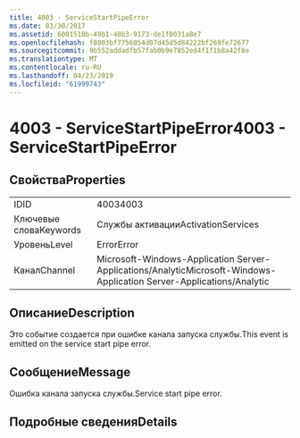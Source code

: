 ```yaml
---
title: 4003 - ServiceStartPipeError
ms.date: 03/30/2017
ms.assetid: 6001510b-49b1-40b3-9173-de1f0031a8e7
ms.openlocfilehash: f8003bf7756054d07d45d5d84222bf269fe72677
ms.sourcegitcommit: 9b552addadfb57fab0b9e7852ed4f1f1b8a42f8e
ms.translationtype: MT
ms.contentlocale: ru-RU
ms.lasthandoff: 04/23/2019
ms.locfileid: "61999743"
---
```

# <a name="4003---servicestartpipeerror"></a><span data-ttu-id="03913-102">4003 - ServiceStartPipeError</span><span class="sxs-lookup"><span data-stu-id="03913-102">4003 - ServiceStartPipeError</span></span>
## <a name="properties"></a><span data-ttu-id="03913-103">Свойства</span><span class="sxs-lookup"><span data-stu-id="03913-103">Properties</span></span>  
  
|||  
|-|-|  
|<span data-ttu-id="03913-104">ID</span><span class="sxs-lookup"><span data-stu-id="03913-104">ID</span></span>|<span data-ttu-id="03913-105">4003</span><span class="sxs-lookup"><span data-stu-id="03913-105">4003</span></span>|  
|<span data-ttu-id="03913-106">Ключевые слова</span><span class="sxs-lookup"><span data-stu-id="03913-106">Keywords</span></span>|<span data-ttu-id="03913-107">Службы активации</span><span class="sxs-lookup"><span data-stu-id="03913-107">ActivationServices</span></span>|  
|<span data-ttu-id="03913-108">Уровень</span><span class="sxs-lookup"><span data-stu-id="03913-108">Level</span></span>|<span data-ttu-id="03913-109">Error</span><span class="sxs-lookup"><span data-stu-id="03913-109">Error</span></span>|  
|<span data-ttu-id="03913-110">Канал</span><span class="sxs-lookup"><span data-stu-id="03913-110">Channel</span></span>|<span data-ttu-id="03913-111">Microsoft-Windows-Application Server-Applications/Analytic</span><span class="sxs-lookup"><span data-stu-id="03913-111">Microsoft-Windows-Application Server-Applications/Analytic</span></span>|  
  
## <a name="description"></a><span data-ttu-id="03913-112">Описание</span><span class="sxs-lookup"><span data-stu-id="03913-112">Description</span></span>  
 <span data-ttu-id="03913-113">Это событие создается при ошибке канала запуска службы.</span><span class="sxs-lookup"><span data-stu-id="03913-113">This event is emitted on the service start pipe error.</span></span>  
  
## <a name="message"></a><span data-ttu-id="03913-114">Сообщение</span><span class="sxs-lookup"><span data-stu-id="03913-114">Message</span></span>  
 <span data-ttu-id="03913-115">Ошибка канала запуска службы.</span><span class="sxs-lookup"><span data-stu-id="03913-115">Service start pipe error.</span></span>  
  
## <a name="details"></a><span data-ttu-id="03913-116">Подробные сведения</span><span class="sxs-lookup"><span data-stu-id="03913-116">Details</span></span>
